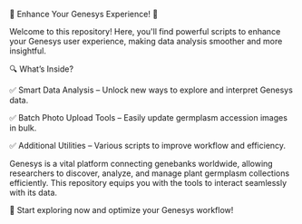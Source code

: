 🚀 Enhance Your Genesys Experience! 🌱


Welcome to this repository! Here, you'll find powerful scripts to enhance your Genesys user experience, making data analysis smoother and more insightful.

🔍 What’s Inside?

✅ Smart Data Analysis – Unlock new ways to explore and interpret Genesys data.

✅ Batch Photo Upload Tools – Easily update germplasm accession images in bulk.

✅ Additional Utilities – Various scripts to improve workflow and efficiency.


Genesys is a vital platform connecting genebanks worldwide, allowing researchers to discover, analyze, and manage plant germplasm collections efficiently. This repository equips you with the tools to interact seamlessly with its data.

🚀 Start exploring now and optimize your Genesys workflow!

